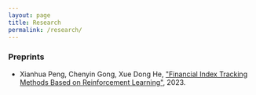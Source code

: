 ```yaml
---
layout: page
title: Research
permalink: /research/
---
```


### Preprints

* Xianhua Peng, Chenyin Gong, Xue Dong He, ["Financial Index Tracking Methods Based on Reinforcement Learning"](https://papers.ssrn.com/sol3/papers.cfm?abstract_id=4532072), 2023.
